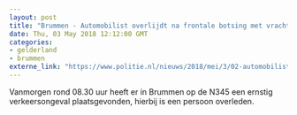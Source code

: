 ```yaml
---
layout: post
title: "Brummen - Automobilist overlijdt na frontale botsing met vrachtwagen"
date: Thu, 03 May 2018 12:12:00 GMT
categories: 
- gelderland 
- brummen 
externe_link: "https://www.politie.nl/nieuws/2018/mei/3/02-automobilist-overlijdt-na-frontale-botsing-met-vrachtwagen.html"
---
```


Vanmorgen rond 08.30 uur heeft er in Brummen op de N345 een ernstig verkeersongeval plaatsgevonden, hierbij is een persoon overleden.
